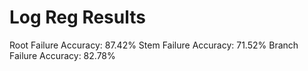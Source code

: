 # Log Reg Results

Root Failure Accuracy: 87.42%
Stem Failure Accuracy: 71.52%
Branch Failure Accuracy: 82.78%